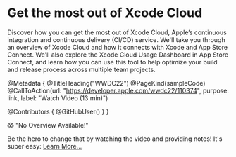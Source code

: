 # Get the most out of Xcode Cloud

Discover how you can get the most out of Xcode Cloud, Apple’s continuous integration and continuous delivery (CI/CD) service. We'll take you through an overview of Xcode Cloud and how it connects with Xcode and App Store Connect. We'll also explore the Xcode Cloud Usage Dashboard in App Store Connect, and learn how you can use this tool to help optimize your build and release process across multiple team projects.

@Metadata {
   @TitleHeading("WWDC22")
   @PageKind(sampleCode)
   @CallToAction(url: "https://developer.apple.com/wwdc22/110374", purpose: link, label: "Watch Video (13 min)")

   @Contributors {
      @GitHubUser(<replace this with your GitHub handle>)
   }
}

😱 "No Overview Available!"

Be the hero to change that by watching the video and providing notes! It's super easy:
 [Learn More…](https://wwdcnotes.github.io/WWDCNotes/documentation/wwdcnotes/contributing)
